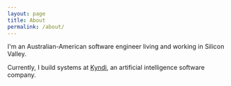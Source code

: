 ```yaml
---
layout: page
title: About
permalink: /about/
---
```


I'm an Australian-American software engineer living and working in Silicon Valley.

Currently, I build systems at [Kyndi](http://www.kyndi.com), an artificial intelligence software company. 



